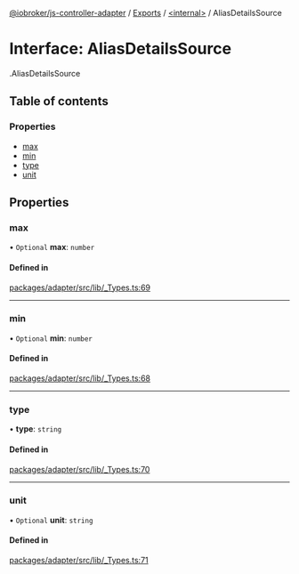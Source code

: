 [@iobroker/js-controller-adapter](../README.md) / [Exports](../modules.md) / [<internal\>](../modules/internal_.md) / AliasDetailsSource

# Interface: AliasDetailsSource

[<internal>](../modules/internal_.md).AliasDetailsSource

## Table of contents

### Properties

- [max](internal_.AliasDetailsSource.md#max)
- [min](internal_.AliasDetailsSource.md#min)
- [type](internal_.AliasDetailsSource.md#type)
- [unit](internal_.AliasDetailsSource.md#unit)

## Properties

### max

• `Optional` **max**: `number`

#### Defined in

[packages/adapter/src/lib/_Types.ts:69](https://github.com/ioBroker/ioBroker.js-controller/blob/deec19ee/packages/adapter/src/lib/_Types.ts#L69)

___

### min

• `Optional` **min**: `number`

#### Defined in

[packages/adapter/src/lib/_Types.ts:68](https://github.com/ioBroker/ioBroker.js-controller/blob/deec19ee/packages/adapter/src/lib/_Types.ts#L68)

___

### type

• **type**: `string`

#### Defined in

[packages/adapter/src/lib/_Types.ts:70](https://github.com/ioBroker/ioBroker.js-controller/blob/deec19ee/packages/adapter/src/lib/_Types.ts#L70)

___

### unit

• `Optional` **unit**: `string`

#### Defined in

[packages/adapter/src/lib/_Types.ts:71](https://github.com/ioBroker/ioBroker.js-controller/blob/deec19ee/packages/adapter/src/lib/_Types.ts#L71)
